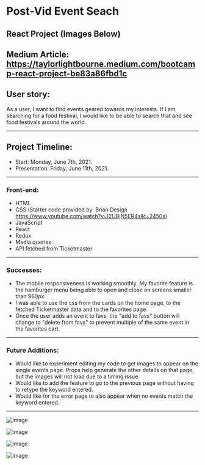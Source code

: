 # Post-Vid Event Seach 

## React Project (Images Below)

Medium Article: https://taylorlightbourne.medium.com/bootcamp-react-project-be83a86fbd1c
---

## User story:
As a user, I want to find events geared towards my interests. If I am searching for a food festival, I would like to be able to search that and see food festivals around the world. 

---

## Project Timeline:
* Start: Monday, June 7th, 2021.
* Presentation: Friday, June 11th, 2021.

---

### Front-end:
* HTML 
* CSS (Starter code provided by: Brian Design https://www.youtube.com/watch?v=I2UBjN5ER4s&t=2450s)
* JavaScript
* React 
* Redux
* Media queries
* API fetched from Ticketmaster

---


### Successes:

* The mobile responsiveness is working smoothly. My favorite feature is the hamburger menu being able to open and close on screens smaller than 960px. 
* I was able to use the css from the cards on the home page, to the fetched Ticketmaster data and to the favorites page. 
* Once the user adds an event to favs, the "add to favs" button will change to "delete from favs" to prevent multiple of the same event in the favorites cart.
---

### Future Additions:

* Would like to experiment editing my code to get images to appear on the single events page. Props help generate the other details on that page, but the images will not load due to a timing issue.
* Would like to add the feature to go to the previous page without having to retype the keyword entered.
* Would like for the error page to also appear when no events match the keyword entered. 

---
![image](https://user-images.githubusercontent.com/79942688/121724640-28111980-cab6-11eb-9a90-0d8e7eec6776.png)

![image](https://user-images.githubusercontent.com/79942688/121724737-4aa33280-cab6-11eb-894a-640a61fe53d7.png)

![image](https://user-images.githubusercontent.com/79942688/121724802-627ab680-cab6-11eb-8287-a885228fb9ed.png)

![image](https://user-images.githubusercontent.com/79942688/121724841-70c8d280-cab6-11eb-80db-abaf9c0996d6.png)


